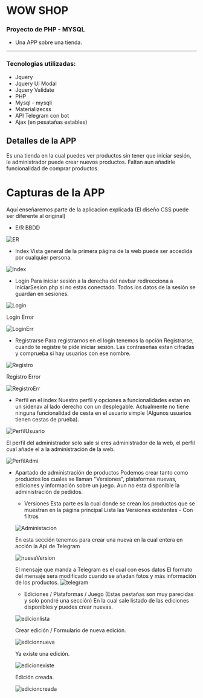 # WOW SHOP
### Proyecto de PHP - MYSQL
* Una APP sobre una tienda.
---------------------------

### Tecnologias utilizadas:
* Jquery
* Jquery UI Modal
* Jquery Validate
* PHP
* Mysql - mysqli
* Materializecss
* API Telegram con bot
* Ajax (en pesatañas estables)

## Detalles de la APP

Es una tienda en la cual puedes ver productos sin tener que iniciar sesión, le administrador puede crear nuevos productos.
Faltan aun añadirle funcionalidad de comprar productos.

# Capturas de la APP
Aquí enseñaremos parte de la aplicacion explicada (El diseño CSS puede ser diferente al original)

* E/R BBDD

![ER](/00/er,png "Entidad/Relación")

* Index
Vista general de la primera página de la web puede ser accedida por cualquier persona.

![Index](/00/principal.png "Index")

* Login
Para iniciar sesión a la derecha del navbar redirecciona a iniciarSesion.php si no estas conectado.
Todos los datos de la sesión se guardan en sesiones.

![Login](/00/login.png "Login")

Login Error

![LoginErr](/00/loginerr.png "Login Error")

* Registrarse
Para registrarnos en el login tenemos la opción Registrarse, cuando te registre te pide iniciar sesión.
Las contraseñas estan cifradas y comprueba si hay usuarios con ese nombre.

![Registro](/00/registro.png "Registro")

Registro Error

![RegistroErr](/00/registroerr.png "Registro")

* Perfil en el index
Nuestro perfil y opciones a funcionalidades estan en un sidenav al lado derecho con un desplegable.
Actualmente no tiene ninguna funcionalidad de cesta en el usuario simple (Algunos usuarios tienen cestas de prueba).

![PerfilUsuario](/00/perfilusuario.png "Perfil Usuario")

El perfil del administrador solo sale si eres administrador de la web, el perfil cual añade el a la administración de la web.

![PerfilAdmi](/00/perfiladmi.png "Perfil Administrador")

* Apartado de administración de productos
Podemos crear tanto como productos los cuales se llaman "Versiones", plataformas nuevas, ediciones y información sobre un juego.
Aun no esta disponible la administración de pedidos.

    * Versiones
    Esta parte es la cual donde se crean los productos que se muestran en la página principal
    Lista las Versiones existentes - Con filtros

    ![Administacion](/00/administacionVersiones.png "Administación Principal")

    En esta sección tenemos para crear una nueva en la cual entera en acción la Api de Telegram

    ![nuevaVersion](/00/nuevaversion.png "Nueva Version")

    El mensaje que manda a Telegram es el cual con esos datos
    El formato del mensaje sera modificado cuando se añadan fotos y más información de los productos.
    ![telegram](/00/telegram_mensaje.jpeg "Mensaje en telegram")

    * Ediciones / Plataformas / Juego
    (Estas pestañas son muy parecidas y solo pondré una sección)
    En la cual sale listado de las ediciones disponibles y puedes crear nuevas.

    ![edicionlista](/00/edicionlista.png "Lista de ediciones")

    Crear edición / Formulario de nueva edición.

    ![edicionnueva](/00/edicionformu.png "Formulario edición")

    Ya existe una edición.

    ![edicionexiste](/00/edicionexiste.png "Ya existe una edicion")

    Edición creada.

    ![edicioncreada](/00/edicioncreada.png "Exito")
